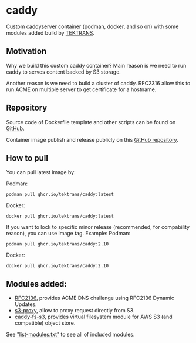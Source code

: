 # caddy

Custom [caddyserver](https://caddyserver.com) container (podman, docker, and so on) with some modules added
build by [TEKTRANS](https://www.tektrans.id/).

## Motivation
Why we build this custom caddy container?
Main reason is we need to run caddy to serves content backed by S3 storage.

Another reason is we need to build a cluster of caddy.
RFC2316 allow this to run ACME on multiple server to get certificate for a hostname.

## Repository
Source code of Dockerfile template and other scripts can be found on
[GitHub](https://github.com/tektrans/caddy).

Container image publish and release publicly on this
[GitHub repository](https://github.com/orgs/tektrans/packages/container/package/caddy).

## How to pull
You can pull latest image by:

Podman:
```shell
podman pull ghcr.io/tektrans/caddy:latest
```

Docker:
```shell
docker pull ghcr.io/tektrans/caddy:latest
```

If you want to lock to specific minor release (recommended, for compability reason), you can use image tag. Example:
Podman:
```shell
podman pull ghcr.io/tektrans/caddy:2.10
```

Docker:
```shell
docker pull ghcr.io/tektrans/caddy:2.10
```

## Modules added:
- [RFC2136](https://github.com/caddy-dns/rfc2136), provides ACME DNS challenge using RFC2136 Dynamic Updates.
- [s3-proxy](https://github.com/lindenlab/caddy-s3-proxy), allow to proxy request directly from S3.
- [caddy-fs-s3](https://github.com/sagikazarmark/caddy-fs-s3), provides virtual filesystem module
  for AWS S3 (and compatible) object store.

See ["list-modules.txt"](./list-modules.txt) to see all of included modules.
